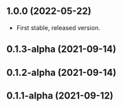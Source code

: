 ## 1.0.0 (2022-05-22)

- First stable, released version.

## 0.1.3-alpha (2021-09-14)

## 0.1.2-alpha (2021-09-14)

## 0.1.1-alpha (2021-09-12)
